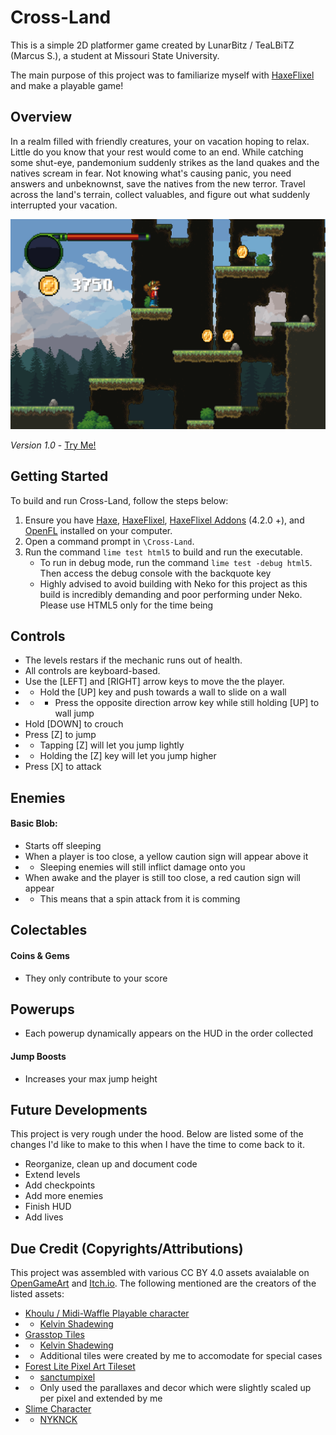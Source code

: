 # Cross-Land
This is a simple 2D platformer game created by LunarBitz / TeaLBiTZ (Marcus S.), a student at Missouri State University. 

The main purpose of this project was to familiarize myself with [HaxeFlixel](http://www.haxeflixel.com) and make a playable game!

## Overview

In a realm filled with friendly creatures, your on vacation hoping to relax. Little do you know that your rest would come to an end. While catching some shut-eye, pandemonium suddenly strikes as the land quakes and the natives scream in fear. Not knowing what's causing panic, you need answers and unbeknownst, save the natives from the new terror. Travel across the land's terrain, collect valuables, and figure out what suddenly interrupted your vacation.

![CrossLand Screenshot](/docs/CrossLandScreenShot.png?raw=true)

*Version 1.0* - [Try Me!](https://lunarbitz.github.io/Cross-Land/)

## Getting Started

To build and run Cross-Land, follow the steps below:

1. Ensure you have [Haxe](http://www.haxe.org/download), [HaxeFlixel](http://www.haxeflixel.com), [HaxeFlixel Addons](https://haxeflixel.com/documentation/flixel-addons/) (4.2.0 +), and [OpenFL](http://www.openfl.org/download/) installed on your computer.
2. Open a command prompt in `\Cross-Land`.
3. Run the command `lime test html5` to build and run the executable.
	- To run in debug mode, run the command `lime test -debug html5`. Then access the debug console with the backquote key
	- Highly advised to avoid building with Neko for this project as this build is incredibly demanding and poor performing under Neko. Please use HTML5 only for the time being

## Controls
* The levels restars if the mechanic runs out of health.
* All controls are keyboard-based. 
* Use the [LEFT] and [RIGHT] arrow keys to move the the player.
* * Hold the [UP] key and push towards a wall to slide on a wall
* * * Press the opposite direction arrow key while still holding [UP] to wall jump
* Hold [DOWN] to crouch
* Press [Z] to jump
* * Tapping [Z] will let you jump lightly
* * Holding the [Z] key will let you jump higher
* Press [X] to attack

## Enemies
#### Basic Blob:
* Starts off sleeping
* When a player is too close, a yellow caution sign will appear above it
* * Sleeping enemies will still inflict damage onto you
* When awake and the player is still too close, a red caution sign will appear
* * This means that a spin attack from it is comming

## Colectables
#### Coins & Gems
* They only contribute to your score

## Powerups
* Each powerup dynamically appears on the HUD in the order collected
#### Jump Boosts
* Increases your max jump height

## Future Developments
This project is very rough under the hood.
Below are listed some of the changes I'd like to make to this when I have the time to come back to it.

* Reorganize, clean up and document code
* Extend levels
* Add checkpoints
* Add more enemies
* Finish HUD
* Add lives


## Due Credit (Copyrights/Attributions)
This project was assembled with various CC BY 4.0 assets avaialable on [OpenGameArt](https://opengameart.org/) and [Itch.io](https://itch.io/game-assets). The following mentioned are the creators of the listed assets:
* [Khoulu / Midi-Waffle Playable character](https://opengameart.org/content/midi-waffle)
* * [Kelvin Shadewing](http://www.patreon.com/kelvin)
* [Grasstop Tiles](https://opengameart.org/content/grasstop-tiles)
* * [Kelvin Shadewing](http://www.patreon.com/kelvin)
* * Additional tiles were created by me to accomodate for special cases
* [Forest Lite Pixel Art Tileset](https://sanctumpixel.itch.io/forest-lite-pixel-art-tileset)
* * [sanctumpixel](https://sanctumpixel.itch.io/)
* * Only used the parallaxes and decor which were slightly scaled up per pixel and extended by me
* [Slime Character](https://kvsr.itch.io/slime-character)
* * [NYKNCK](https://kvsr.itch.io/)
